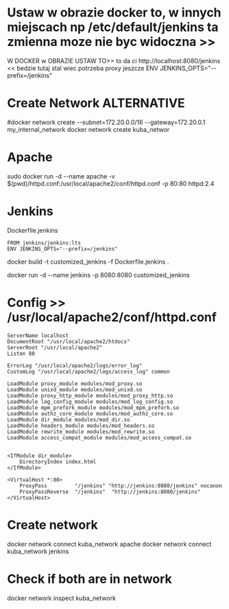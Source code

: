 # Ustaw w obrazie docker to, w innych miejscach np /etc/default/jenkins ta zmienna moze nie byc widoczna >>
W DOCKER w OBRAZIE USTAW TO>> to da ci http://localhost:8080/jenkins << bedzie tutaj stal wiec potrzeba proxy jeszcze                                     ENV JENKINS_OPTS="--prefix=/jenkins"



# Create Network ALTERNATIVE
#docker network create --subnet=172.20.0.0/16 --gateway=172.20.0.1 my_internal_network
docker network create kuba_networ

# Apache
sudo docker run -d --name apache -v $(pwd)/httpd.conf:/usr/local/apache2/conf/httpd.conf -p 80:80 httpd:2.4


# Jenkins

Dockerfile.jenkins  
```
FROM jenkins/jenkins:lts  
ENV JENKINS_OPTS="--prefix=/jenkins"
```
docker build -t customized_jenkins -f Dockerfile.jenkins .  

docker run -d --name jenkins -p 8080:8080 customized_jenkins





# Config >> /usr/local/apache2/conf/httpd.conf
```
ServerName localhost
DocumentRoot "/usr/local/apache2/htdocs"
ServerRoot "/usr/local/apache2"
Listen 80

ErrorLog "/usr/local/apache2/logs/error_log"
CustomLog "/usr/local/apache2/logs/access_log" common

LoadModule proxy_module modules/mod_proxy.so
LoadModule unixd_module modules/mod_unixd.so
LoadModule proxy_http_module modules/mod_proxy_http.so
LoadModule log_config_module modules/mod_log_config.so
LoadModule mpm_prefork_module modules/mod_mpm_prefork.so
LoadModule authz_core_module modules/mod_authz_core.so
LoadModule dir_module modules/mod_dir.so
LoadModule headers_module modules/mod_headers.so
LoadModule rewrite_module modules/mod_rewrite.so
LoadModule access_compat_module modules/mod_access_compat.so


<IfModule dir_module>
    DirectoryIndex index.html
</IfModule>

<VirtualHost *:80>
    ProxyPass         "/jenkins" "http://jenkins:8080/jenkins" nocanon
    ProxyPassReverse  "/jenkins"  "http://jenkins:8080/jenkins"
</VirtualHost>
```


# Create network
docker network connect kuba_network apache
docker network connect kuba_network jenkins


# Check if both are in network
docker network inspect kuba_network

